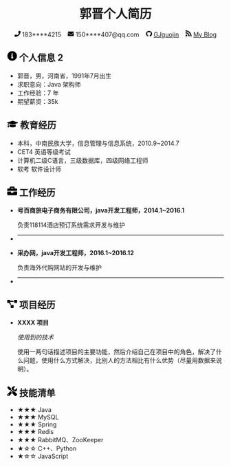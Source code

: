  <center>
     <h1>郭晋个人简历</h1>
     <div style="font-size: 14px;">
         <span>
             <img src="resume_img/phone-solid.svg" width="14px">
             183****4215
         </span>
         <span>&nbsp;&nbsp;</span>
         <span>
             <img src="resume_img/envelope-solid.svg" width="14px">
             150****407@qq.com
         </span>
        <span>&nbsp;&nbsp;</span>
        <span>
             <img src="resume_img/github-brands.svg" width="14px">
             <a href="#">GJguojin</a>
         </span>
          <span>&nbsp;&nbsp;</span>
         <span>
             <img src="resume_img/rss-solid.svg" width="14px">
             <a href="#">My Blog</a>
         </span>
    </div>
 </center>

## <img src="resume_img/info-circle-solid.svg" width="23px">  个人信息 2

 - 郭晋，男，河南省，1991年7月出生
 - 求职意向：Java 架构师
 - 工作经验：7 年
 - 期望薪资：35k

## <img src="resume_img/graduation-cap-solid.svg" width="25px">  教育经历

- 本科，中南民族大学，信息管理与信息系统，2010.9~2014.7
- CET4 英语等级考试
- 计算机二级C语言，三级数据库，四级网络工程师
- 软考 软件设计师

## <img src="resume_img/briefcase-solid.svg" width="23px">  工作经历

- **号百商旅电子商务有限公司，java开发工程师，2014.1~2016.1**

   负责118114酒店预订系统需求开发与维护

- ****

- **采办网，java开发工程师，2016.1~2016.12**

   负责海外代购网站的开发与维护

- ****

## <img src="resume_img/project-diagram-solid.svg" width="23px">  项目经历

- **XXXX 项目**

  *使用到的技术*

  使用一两句话描述项目的主要功能，然后介绍自己在项目中的角色，解决了什么问题，使用什么方式解决，比别人的方法相比有什么优势（尽量用数据来说明）。

## <img src="resume_img/tools-solid.svg" width="23px">  技能清单

- ★★★ Java
- ★★★ MySQL
- ★★★ Spring
- ★★★ Redis
- ★★★ RabbitMQ、ZooKeeper
- ★☆☆ C++、Python
- ★☆☆ JavaScript